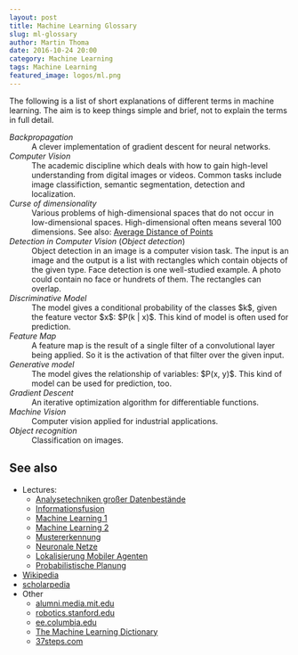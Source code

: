 ```yaml
---
layout: post
title: Machine Learning Glossary
slug: ml-glossary
author: Martin Thoma
date: 2016-10-24 20:00
category: Machine Learning
tags: Machine Learning
featured_image: logos/ml.png
---
```

The following is a list of short explanations of different terms in machine
learning. The aim is to keep things simple and brief, not to explain the terms
in full detail.

<dl>
    <dt><dfn id="backpropagation">Backpropagation</dfn></dt>
    <dd>A clever implementation of gradient descent for neural networks.</dd>
    <dt><dfn id="computer-vision">Computer Vision</dfn></dt>
    <dd>The academic discipline which deals with how to gain high-level understanding from digital images or videos. Common tasks include image classifiction, semantic segmentation, detection and localization.</dd>
    <dt><dfn id="curse-of-dimensionality">Curse of dimensionality</dfn></dt>
    <dd>Various problems of high-dimensional spaces that do not occur in low-dimensional spaces.
        High-dimensional often means several 100 dimensions. See also: <a href="https://martin-thoma.com/average-distance-of-points">Average Distance of Points</a></dd>
    <dt><dfn id="object-detection">Detection in Computer Vision</dfn> (<dfn>Object detection</dfn>)</dt>
    <dd>Object detection in an image is a computer vision task. The input
        is an image and the output is a list with rectangles which contain
        objects of the given type. Face detection is one well-studied example.
        A photo could contain no face or hundrets of them. The rectangles
        can overlap.</dd>
    <dt><dfn id="discriminative-model">Discriminative Model</dfn></dt>
    <dd>The model gives a conditional probability of the classes $k$, given the
        feature vector $x$: $P(k | x)$.
        This kind of model is often used for prediction.</dd>
    <dt><dfn id="feature-map">Feature Map</dfn></dt>
    <dd>A feature map is the result of a single filter of a convolutional layer
        being applied. So it is the activation of that filter over the given
        input.</dd>
    <dt><dfn id="generative-model">Generative model</dfn></dt>
    <dd>The model gives the relationship of variables: $P(x, y)$.
        This kind of model can be used for prediction, too.</dd>
    <dt><dfn id="gradient-descent">Gradient Descent</dfn></dt>
    <dd>An iterative optimization algorithm for differentiable functions.</dd>
    <dt><dfn id="machine-vision">Machine Vision</dfn></dt>
    <dd>Computer vision applied for industrial applications.</dd>
    <dt><dfn id="object-recognition">Object recognition</dfn></dt>
    <dd>Classification on images.</dd>
</dl>


## See also

* Lectures:
    * [Analysetechniken großer Datenbestände](https://martin-thoma.com/analysetechniken-grosser-datenbestaende/)
    * [Informationsfusion](https://martin-thoma.com/informationsfusion/)
    * [Machine Learning 1](https://martin-thoma.com/machine-learning-1-course/)
    * [Machine Learning 2](https://martin-thoma.com/machine-learning-2-course/)
    * [Mustererkennung](https://martin-thoma.com/mustererkennung-klausur/)
    * [Neuronale Netze](https://martin-thoma.com/neuronale-netze-vorlesung/)
    * [Lokalisierung Mobiler Agenten](https://martin-thoma.com/lma/)
    * [Probabilistische Planung](https://martin-thoma.com/probabilistische-planung/)
* [Wikipedia](https://en.wikipedia.org/wiki/Main_Page)
* [scholarpedia](http://www.scholarpedia.org/)
* Other
    * [alumni.media.mit.edu](http://alumni.media.mit.edu/~tpminka/statlearn/glossary/)
    * [robotics.stanford.edu](http://robotics.stanford.edu/~ronnyk/glossary.html)
    * [ee.columbia.edu](http://www.ee.columbia.edu/~vittorio/Glossary.pdf)
    * [The Machine Learning Dictionary](http://www.cse.unsw.edu.au/~billw/mldict.html)
    * [37steps.com](http://37steps.com/glossary/)